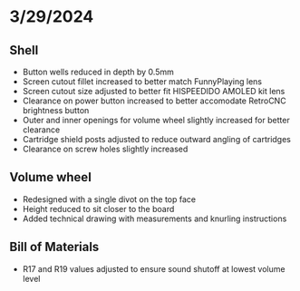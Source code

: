 # 3/29/2024
## Shell
- Button wells reduced in depth by 0.5mm
- Screen cutout fillet increased to better match FunnyPlaying lens
- Screen cutout size adjusted to better fit HISPEEDIDO AMOLED kit lens
- Clearance on power button increased to better accomodate RetroCNC brightness button
- Outer and inner openings for volume wheel slightly increased for better clearance
- Cartridge shield posts adjusted to reduce outward angling of cartridges
- Clearance on screw holes slightly increased

## Volume wheel
- Redesigned with a single divot on the top face
- Height reduced to sit closer to the board
- Added technical drawing with measurements and knurling instructions

## Bill of Materials
- R17 and R19 values adjusted to ensure sound shutoff at lowest volume level